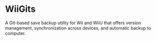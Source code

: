 # WiiGits
A Git-based save backup utility for Wii and WiiU that offers version management, synchronization across devices, and automatic backup to computer.
